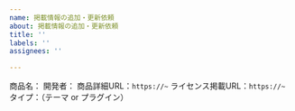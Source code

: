 ```yaml
---
name: 掲載情報の追加・更新依頼
about: 掲載情報の追加・更新依頼
title: ''
labels: ''
assignees: ''

---
```


商品名：
開発者：
商品詳細URL：`https://~`
ライセンス掲載URL：`https://~`
タイプ：（テーマ or プラグイン）
